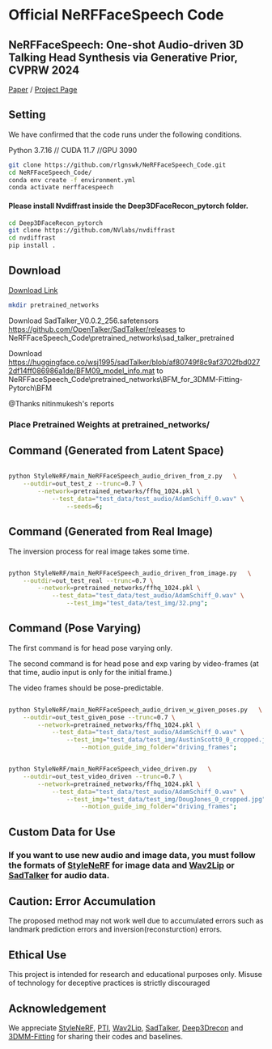 # Official NeRFFaceSpeech Code

## NeRFFaceSpeech: One-shot Audio-driven 3D Talking Head Synthesis via Generative Prior, CVPRW 2024

[Paper](http://arxiv.org/abs/2405.05749/)  /  [Project Page](https://rlgnswk.github.io/NeRFFaceSpeech_ProjectPage/)


## Setting

We have confirmed that the code runs under the following conditions.

Python 3.7.16 // CUDA 11.7 //GPU 3090

```.bash
git clone https://github.com/rlgnswk/NeRFFaceSpeech_Code.git
cd NeRFFaceSpeech_Code/
conda env create -f environment.yml
conda activate nerffacespeech
```

#### Please install Nvdiffrast inside the Deep3DFaceRecon_pytorch folder.

```.bash
cd Deep3DFaceRecon_pytorch
git clone https://github.com/NVlabs/nvdiffrast
cd nvdiffrast
pip install .
```

## Download 

[Download Link](https://drive.google.com/drive/folders/1W3TGSh5ufmT3T1XPwU7LRB_y4bcbmm9i?usp=sharing)

```.bash
mkdir pretrained_networks
```


Download SadTalker_V0.0.2_256.safetensors
https://github.com/OpenTalker/SadTalker/releases to NeRFFaceSpeech_Code\pretrained_networks\sad_talker_pretrained

Download
https://huggingface.co/wsj1995/sadTalker/blob/af80749f8c9af3702fbd0272df14ff086986a1de/BFM09_model_info.mat to NeRFFaceSpeech_Code\pretrained_networks\BFM_for_3DMM-Fitting-Pytorch\BFM

@Thanks nitinmukesh's reports

### Place Pretrained Weights at pretrained_networks/

## Command (Generated from Latent Space)

```.bash

python StyleNeRF/main_NeRFFaceSpeech_audio_driven_from_z.py   \
    --outdir=out_test_z --trunc=0.7 \
        --network=pretrained_networks/ffhq_1024.pkl \
            --test_data="test_data/test_audio/AdamSchiff_0.wav" \
                --seeds=6;        

```

## Command (Generated from Real Image)

The inversion process for real image takes some time.

```.bash

python StyleNeRF/main_NeRFFaceSpeech_audio_driven_from_image.py   \
    --outdir=out_test_real --trunc=0.7 \
        --network=pretrained_networks/ffhq_1024.pkl \
            --test_data="test_data/test_audio/AdamSchiff_0.wav" \
                --test_img="test_data/test_img/32.png";       

```

## Command (Pose Varying)

The first command is for head pose varying only.

The second command is for head pose and exp varing by video-frames 
(at that time, audio input is only for the initial frame.)

The video frames should be pose-predictable.

```.bash

python StyleNeRF/main_NeRFFaceSpeech_audio_driven_w_given_poses.py   \
    --outdir=out_test_given_pose --trunc=0.7 \
        --network=pretrained_networks/ffhq_1024.pkl \
            --test_data="test_data/test_audio/AdamSchiff_0.wav" \
                --test_img="test_data/test_img/AustinScott0_0_cropped.jpg"\
                    --motion_guide_img_folder="driving_frames";     


python StyleNeRF/main_NeRFFaceSpeech_video_driven.py   \
    --outdir=out_test_video_driven --trunc=0.7 \
        --network=pretrained_networks/ffhq_1024.pkl \
            --test_data="test_data/test_audio/AdamSchiff_0.wav" \
                --test_img="test_data/test_img/DougJones_0_cropped.jpg"\
                    --motion_guide_img_folder="driving_frames";
```

## Custom Data for Use

### If you want to use new audio and image data, you must follow the formats of [StyleNeRF](https://github.com/facebookresearch/StyleNeRF) for image data and [Wav2Lip](https://github.com/Rudrabha/Wav2Lip) or [SadTalker](https://github.com/OpenTalker/SadTalker) for audio data.

## Caution: Error Accumulation

The proposed method may not work well due to accumulated errors such as landmark prediction errors and inversion(reconsturction) errors.

## Ethical Use

This project is intended for research and educational purposes only. Misuse of technology for deceptive practices is strictly discouraged

## Acknowledgement

We appreciate [StyleNeRF](https://github.com/facebookresearch/StyleNeRF), [PTI](https://github.com/danielroich/PTI), [Wav2Lip](https://github.com/Rudrabha/Wav2Lip), [SadTalker](https://github.com/OpenTalker/SadTalker), [Deep3Drecon](https://github.com/sicxu/Deep3DFaceRecon_pytorch) and [3DMM-Fitting](https://github.com/ascust/3DMM-Fitting-Pytorch) for sharing their codes and baselines.

